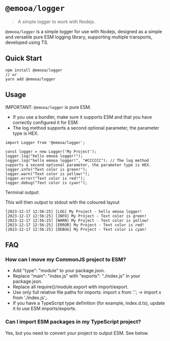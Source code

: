 # `@emooa/logger`

> A simple logger to work with Nodejs.

`@emooa/logger` is a simple logger for use with Nodejs, designed as a simple and versatile pure ESM logging library, supporting multiple transports, developed using TS.

## Quick Start

```
npm install @emooa/logger
// or
yarn add @emooa/logger

```

## Usage

IMPORTANT: `@emooa/logger` is pure ESM.

- If you use a bundler, make sure it supports ESM and that you have correctly configured it for ESM.
- The log method supports a second optional parameter, the parameter type is HEX.

```
import Logger from '@emooa/logger';

const logger = new Logger('My Project');
logger.log("hello emooa logger!");
logger.log("hello emooa logger!", "#CCCCCC"); // The log method supports a second optional parameter, the parameter type is HEX.
logger.info("Text color is green!");
logger.warn("Text color is yellow!");
logger.error("Text color is red!");
logger.debug("Text color is cyan!");
```

Terminal output:

This will then output to stdout with the coloured layout

```
[2023-12-17 12:56:25] [LOG] My Project - hello emooa logger!
[2023-12-17 12:56:25] [INFO] My Project - Text color is green!
[2023-12-17 12:56:25] [WARN] My Project - Text color is yellow!
[2023-12-17 12:56:25] [ERROR] My Project - Text color is red!
[2023-12-17 12:56:25] [DEBUG] My Project - Text color is cyan!
```

## FAQ

### How can I move my CommonJS project to ESM?

- Add "type": "module" to your package.json.
- Replace "main": "index.js" with "exports": "./index.js" in your package.json.
- Replace all require()/module.export with import/export.
- Use only full relative file paths for imports: import x from '.'; → import x from './index.js';.
- If you have a TypeScript type definition (for example, index.d.ts), update it to use ESM imports/exports.

### Can I import ESM packages in my TypeScript project?

Yes, but you need to convert your project to output ESM. See below.
